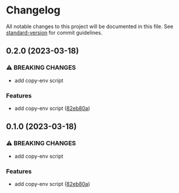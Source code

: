 # Changelog

All notable changes to this project will be documented in this file. See [standard-version](https://github.com/conventional-changelog/standard-version) for commit guidelines.

## 0.2.0 (2023-03-18)


### ⚠ BREAKING CHANGES

* add copy-env script

### Features

* add copy-env script ([82eb80a](https://github.com/carlosdnba/utils/commit/82eb80aa30722da0f9eef1cd7f723f20a3b13db4))

## 0.1.0 (2023-03-18)


### ⚠ BREAKING CHANGES

* add copy-env script

### Features

* add copy-env script ([82eb80a](https://github.com/carlosdnba/cdutils/commit/82eb80aa30722da0f9eef1cd7f723f20a3b13db4))
